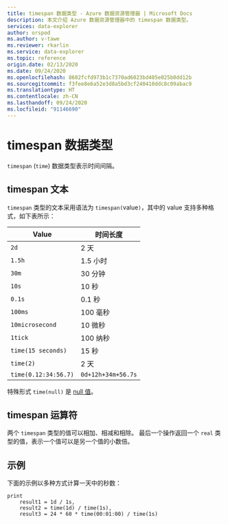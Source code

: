 ```yaml
---
title: timespan 数据类型 - Azure 数据资源管理器 | Microsoft Docs
description: 本文介绍 Azure 数据资源管理器中的 timespan 数据类型。
services: data-explorer
author: orspod
ms.author: v-tawe
ms.reviewer: rkarlin
ms.service: data-explorer
ms.topic: reference
origin.date: 02/13/2020
ms.date: 09/24/2020
ms.openlocfilehash: 8602fcfd973b1c7370ad6023bd405e025b0dd12b
ms.sourcegitcommit: f3fee8e6a52e3d8a5bd3cf240410ddc8c09abac9
ms.translationtype: HT
ms.contentlocale: zh-CN
ms.lasthandoff: 09/24/2020
ms.locfileid: "91146690"
---
```

# <a name="the-timespan-data-type"></a>timespan 数据类型

`timespan` (`time`) 数据类型表示时间间隔。

## <a name="timespan-literals"></a>timespan 文本

`timespan` 类型的文本采用语法为 `timespan(`value`)`，其中的 value 支持多种格式，如下表所示：

|Value|时间长度|
---|---
`2d`|2 天
`1.5h`|1.5 小时
`30m`|30 分钟
`10s`|10 秒
`0.1s`|0.1 秒
`100ms`| 100 毫秒
`10microsecond`|10 微秒
`1tick`|100 纳秒
`time(15 seconds)`|15 秒
`time(2)`| 2 天
`time(0.12:34:56.7)`|`0d+12h+34m+56.7s`

特殊形式 `time(null)` 是 [null 值](null-values.md)。

## <a name="timespan-operators"></a>timespan 运算符

两个 `timespan` 类型的值可以相加、相减和相除。
最后一个操作返回一个 `real` 类型的值，表示一个值可以是另一个值的小数倍。

## <a name="examples"></a>示例

下面的示例以多种方式计算一天中的秒数：

```kusto
print
    result1 = 1d / 1s,
    result2 = time(1d) / time(1s),
    result3 = 24 * 60 * time(00:01:00) / time(1s)
```